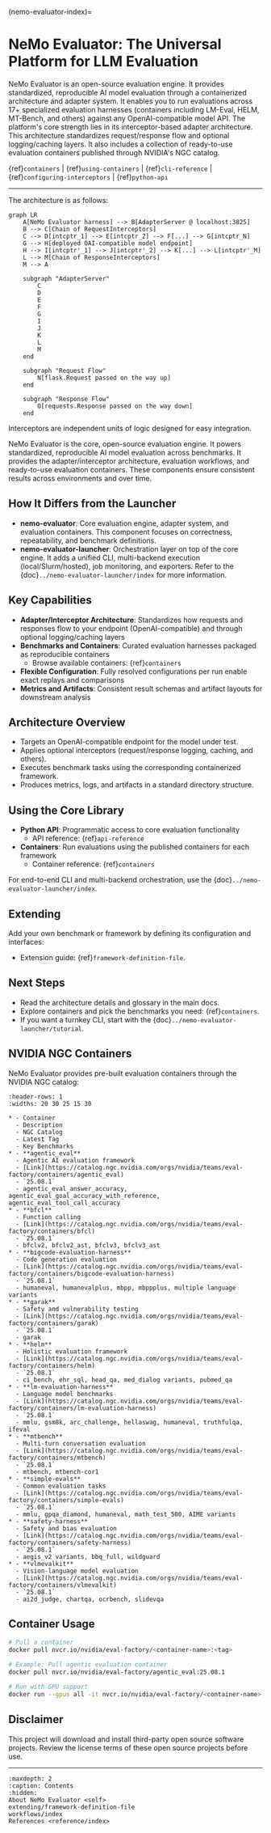 (nemo-evaluator-index)=
# NeMo Evaluator: The Universal Platform for LLM Evaluation

NeMo Evaluator is an open-source evaluation engine. It provides standardized, reproducible AI model evaluation through a containerized architecture and adapter system. It enables you to run evaluations across 17+ specialized evaluation harnesses (containers including LM-Eval, HELM, MT-Bench, and others) against any OpenAI-compatible model API. The platform's core strength lies in its interceptor-based adapter architecture. This architecture standardizes request/response flow and optional logging/caching layers. It also includes a collection of ready-to-use evaluation containers published through NVIDIA's NGC catalog.

{ref}`containers` | {ref}`using-containers` | {ref}`cli-reference` | {ref}`configuring-interceptors` | {ref}`python-api`

---

The architecture is as follows:

```{mermaid}
graph LR
    A[NeMo Evaluator harness] --> B[AdapterServer @ localhost:3825]
    B --> C[Chain of RequestInterceptors]
    C --> D[intcptr_1] --> E[intcptr_2] --> F[...] --> G[intcptr_N]
    G --> H[deployed OAI-compatible model endpoint]
    H --> I[intcptr'_1] --> J[intcptr'_2] --> K[...] --> L[intcptr'_M]
    L --> M[Chain of ResponseInterceptors]
    M --> A
    
    subgraph "AdapterServer"
        C
        D
        E
        F
        G
        I
        J
        K
        L
        M
    end
    
    subgraph "Request Flow"
        N[flask.Request passed on the way up]
    end
    
    subgraph "Response Flow"  
        O[requests.Response passed on the way down]
    end
```

Interceptors are independent units of logic designed for easy integration.

NeMo Evaluator is the core, open-source evaluation engine. It powers standardized, reproducible AI model evaluation across benchmarks. It provides the adapter/interceptor architecture, evaluation workflows, and ready-to-use evaluation containers. These components ensure consistent results across environments and over time.

## How It Differs from the Launcher

- **nemo-evaluator**: Core evaluation engine, adapter system, and evaluation containers. This component focuses on correctness, repeatability, and benchmark definitions.
- **nemo-evaluator-launcher**: Orchestration layer on top of the core engine. It adds a unified CLI, multi-backend execution (local/Slurm/hosted), job monitoring, and exporters. Refer to the {doc}`../nemo-evaluator-launcher/index` for more information.

## Key Capabilities

- **Adapter/Interceptor Architecture**: Standardizes how requests and responses flow to your endpoint (OpenAI-compatible) and through optional logging/caching layers
- **Benchmarks and Containers**: Curated evaluation harnesses packaged as reproducible containers
  - Browse available containers: {ref}`containers`
- **Flexible Configuration**: Fully resolved configurations per run enable exact replays and comparisons
- **Metrics and Artifacts**: Consistent result schemas and artifact layouts for downstream analysis

## Architecture Overview

- Targets an OpenAI-compatible endpoint for the model under test.
- Applies optional interceptors (request/response logging, caching, and others).
- Executes benchmark tasks using the corresponding containerized framework.
- Produces metrics, logs, and artifacts in a standard directory structure.

## Using the Core Library

- **Python API**: Programmatic access to core evaluation functionality
  - API reference: {ref}`api-reference`
- **Containers**: Run evaluations using the published containers for each framework
  - Container reference: {ref}`containers`

For end-to-end CLI and multi-backend orchestration, use the {doc}`../nemo-evaluator-launcher/index`.

## Extending

Add your own benchmark or framework by defining its configuration and interfaces:

- Extension guide: {ref}`framework-definition-file`.

## Next Steps

- Read the architecture details and glossary in the main docs.
- Explore containers and pick the benchmarks you need: {ref}`containers`.
- If you want a turnkey CLI, start with the {doc}`../nemo-evaluator-launcher/tutorial`.

## NVIDIA NGC Containers

NeMo Evaluator provides pre-built evaluation containers through the NVIDIA NGC catalog:

```{list-table}
:header-rows: 1
:widths: 20 30 25 15 30

* - Container
  - Description  
  - NGC Catalog
  - Latest Tag
  - Key Benchmarks
* - **agentic_eval**
  - Agentic AI evaluation framework
  - [Link](https://catalog.ngc.nvidia.com/orgs/nvidia/teams/eval-factory/containers/agentic_eval)
  - `25.08.1`
  - agentic_eval_answer_accuracy, agentic_eval_goal_accuracy_with_reference, agentic_eval_tool_call_accuracy
* - **bfcl**
  - Function calling
  - [Link](https://catalog.ngc.nvidia.com/orgs/nvidia/teams/eval-factory/containers/bfcl)
  - `25.08.1`
  - bfclv2, bfclv2_ast, bfclv3, bfclv3_ast
* - **bigcode-evaluation-harness**
  - Code generation evaluation
  - [Link](https://catalog.ngc.nvidia.com/orgs/nvidia/teams/eval-factory/containers/bigcode-evaluation-harness)
  - `25.08.1`
  - humaneval, humanevalplus, mbpp, mbppplus, multiple language variants
* - **garak**
  - Safety and vulnerability testing
  - [Link](https://catalog.ngc.nvidia.com/orgs/nvidia/teams/eval-factory/containers/garak)
  - `25.08.1`
  - garak
* - **helm**
  - Holistic evaluation framework
  - [Link](https://catalog.ngc.nvidia.com/orgs/nvidia/teams/eval-factory/containers/helm)
  - `25.08.1`
  - ci_bench, ehr_sql, head_qa, med_dialog variants, pubmed_qa
* - **lm-evaluation-harness**
  - Language model benchmarks
  - [Link](https://catalog.ngc.nvidia.com/orgs/nvidia/teams/eval-factory/containers/lm-evaluation-harness)
  - `25.08.1`
  - mmlu, gsm8k, arc_challenge, hellaswag, humaneval, truthfulqa, ifeval
* - **mtbench**
  - Multi-turn conversation evaluation
  - [Link](https://catalog.ngc.nvidia.com/orgs/nvidia/teams/eval-factory/containers/mtbench)
  - `25.08.1`
  - mtbench, mtbench-cor1
* - **simple-evals**
  - Common evaluation tasks
  - [Link](https://catalog.ngc.nvidia.com/orgs/nvidia/teams/eval-factory/containers/simple-evals)
  - `25.08.1`
  - mmlu, gpqa_diamond, humaneval, math_test_500, AIME variants
* - **safety-harness**
  - Safety and bias evaluation
  - [Link](https://catalog.ngc.nvidia.com/orgs/nvidia/teams/eval-factory/containers/safety-harness)
  - `25.08.1`
  - aegis_v2 variants, bbq_full, wildguard
* - **vlmevalkit**
  - Vision-language model evaluation
  - [Link](https://catalog.ngc.nvidia.com/orgs/nvidia/teams/eval-factory/containers/vlmevalkit)
  - `25.08.1`
  - ai2d_judge, chartqa, ocrbench, slidevqa
```

## Container Usage

```bash
# Pull a container
docker pull nvcr.io/nvidia/eval-factory/<container-name>:<tag>

# Example: Pull agentic evaluation container
docker pull nvcr.io/nvidia/eval-factory/agentic_eval:25.08.1

# Run with GPU support
docker run --gpus all -it nvcr.io/nvidia/eval-factory/<container-name>:<tag>
```

## Disclaimer

This project will download and install third-party open source software projects. Review the license terms of these open source projects before use.

---

```{toctree}
:maxdepth: 2
:caption: Contents
:hidden:
About NeMo Evaluator <self>
extending/framework-definition-file
workflows/index
References <reference/index>
```
